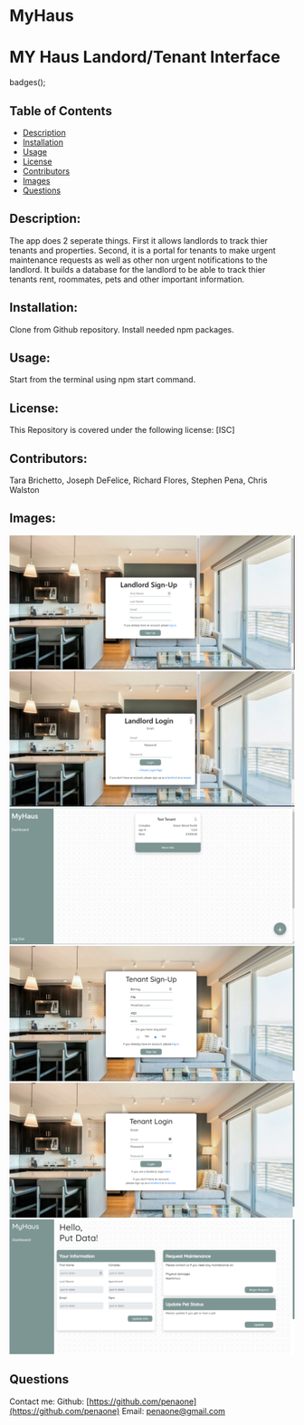 # MyHaus
   # MY Haus Landord/Tenant Interface
  

badges();
## Table of Contents
* [Description](#description)
* [Installation](#installation)
* [Usage](#usage)
* [License](#license)
* [Contributors](#contributors)
* [Images](#Images)
* [Questions](#questions)


## Description:
The app does 2 seperate things. First it  allows landlords to track thier tenants and properties. Second, it is a portal for tenants to make urgent maintenance requests as well as other non urgent notifications to the landlord. It builds a database for the landlord to be able to track thier tenants rent, roommates, pets and other important information.


## Installation:
Clone from Github repository. Install needed npm packages. 


## Usage:
Start from the terminal using npm start command.


## License:
This Repository is covered under the following license: [ISC] 

## Contributors:
Tara Brichetto, Joseph DeFelice, Richard Flores, Stephen Pena, Chris Walston 



## Images:
![](assets/Signup.PNG)
![](assets/LLLogin.PNG)
![](assets/LLDashboard.PNG)
![](assets/tenantsignup.PNG)
![](assets/tenantlogin.PNG)
![](assets/tenantdash.PNG)


## Questions
Contact me:
Github: [https://github.com/penaone](https://github.com/penaone)
Email: [penaone@gmail.com](penaone@gmail.com)

